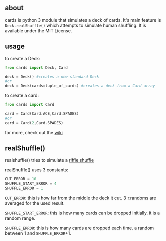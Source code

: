 ## about
cards is python 3 module that simulates a deck of cards. It's main feature is `Deck.realShuffle()` which attempts to simulate human shuffling. It is available under the MIT License.

## usage
to create a Deck:
```python
from cards import Deck, Card

deck = Deck() #creates a new standard Deck
#or
deck = Deck(cards=tuple_of_cards) #creates a deck from a Card array
```
to create a card:
```python
from cards import Card

card = Card(Card.ACE,Card.SPADES)
#or
card = Card(2,Card.SPADES)
```
for more, check out the [wiki](https://github.com/Petelliott/cards/wiki)

## realShuffle()
realshuffle() tries to simulate a [riffle shuffle](https://en.wikipedia.org/wiki/Shuffling#Riffle)

realShuffle() uses 3 constants:
```python
CUT_ERROR = 10
SHUFFLE_START_ERROR = 4
SHUFFLE_ERROR = 1
```
`CUT_ERROR`: this is how far from the middle the deck it cut. 3 ±randoms are averaged for the used result.

`SHUFFLE_START_ERROR`: this is how many cards can be dropped initially. it is a random range.

`SHUFFLE_ERROR`: this is how many cards are dropped each time. a random between 1 and `SHUFFLE_ERROR`+1.
